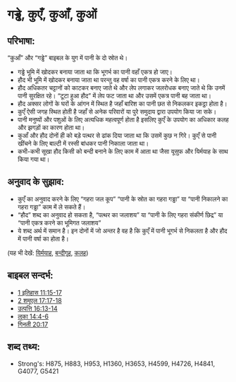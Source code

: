 # गड्ढे, कुएँ, कुआँ, कुओं #

## परिभाषा: ##

“कुआँ” और “गड्ढे” बाइबल के युग में पानी के दो स्रोत थे।

* गड्ढे भूमि में खोदकर बनाया जाता था कि भूगर्भ का पानी वहाँ एकत्र हो जाए।
* हौद भी भूमि में खोदकर बनाया जाता था परन्तु वह वर्षा का पानी एकत्र करने के लिए था।
* हौद अधिकतर चट्टानों को काटकर बनाए जाते थे और लेप लगाकर जलरोधक बनाए जाते थे कि उनमें पानी सुरक्षित रहे। “टूटा हुआ हौद” में लेप फट जाता था और उसमें एकत्र पानी बह जाता था।
* हौद अक्सर लोगों के घरों के आंगन में स्थित है जहाँ बारिश का पानी छत से निकलकर इकट्ठा होता है।
* कुएँ ऐसी जगह स्थित होती है जहाँ से अनेक परिवारों या पुरे समुदाय द्वारा उपयोग किया जा सके।
* पानी मनुष्यों और पशुओं के लिए अत्यधिक महत्वपूर्ण होता है इसलिए कुएँ के उपयोग का अधिकार कलह और झगड़ों का कारण होता था।
* कुआँ और हौद दोनों ही को बड़े पत्थर से ढांक दिया जाता था कि उसमें कुछ न गिरे। कुएँ से पानी खींचने के लिए बाल्टी में रस्सी बांधकर पानी निकाला जाता था।
* कभी-कभी सूखा हौद किसी को बन्दी बनाने के लिए काम में आता था जैसा यूसुफ और यिर्मयाह के साथ किया गया था।

## अनुवाद के सुझाव: ##

* कुएँ का अनुवाद करने के लिए “गहरा जल कूप” “पानी के स्रोत का गहरा गड्ढा” या “पानी निकालने का गहरा गड्ढा” काम में ले सकते हैं।
* “हौद” शब्द का अनुवाद हो सकता है, “पत्थर का जलाशय” या “पानी के लिए गहरा संकीर्ण छिद्र” या “पानी एकत्र करने का भूमिगत जलाशय”
* ये शब्द अर्थ में समान है। इन दोनों में जो अन्तर है वह है कि कुएँ में पानी भूगर्भ से निकलता है और हौद में पानी वर्षा का होता है।

(यह भी देखें: [यिर्मयाह](../names/jeremiah.md), [बन्दीगृह](../other/prison.md), [कलह](../other/strife.md))

## बाइबल सन्दर्भ: ##

* [1 इतिहास 11:15-17](rc://hi/tn/help/1ch/11/15)
* [2 शमूएल 17:17-18](rc://hi/tn/help/2sa/17/17)
* [उत्पत्ति 16:13-14](rc://hi/tn/help/gen/16/13)
* [लूका 14:4-6](rc://hi/tn/help/luk/14/04)
* [गिनती 20:17](rc://hi/tn/help/num/20/17)

## शब्द तथ्य: ##

* Strong's: H875, H883, H953, H1360, H3653, H4599, H4726, H4841, G4077, G5421
